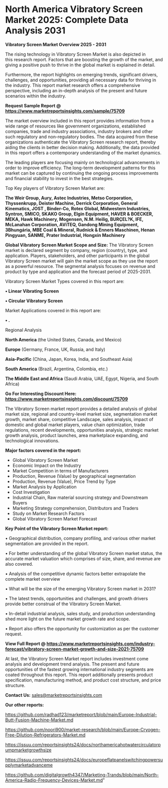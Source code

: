 # North America Vibratory Screen Market 2025: Complete Data Analysis 2031

<Strong> Vibratory Screen Market Overview 2025 - 2031</strong>

The rising technology in Vibratory Screen Market is also depicted in this research report. Factors that are boosting the growth of the market, and giving a positive push to thrive in the global market is explained in detail.

Furthermore, the report highlights on emerging trends, significant drivers, challenges, and opportunities, providing all necessary data for thriving in the industry. This report market research offers a comprehensive perspective, including an in-depth analysis of the present and future scenarios within the industry.

<strong>Request Sample Report @ <a href=https://www.marketreportsinsights.com/sample/75709>https://www.marketreportsinsights.com/sample/75709</a></strong>

The market overview included in this report provides information from a wide range of resources like government organizations, established companies, trade and industry associations, industry brokers and other such regulatory and non-regulatory bodies. The data acquired from these organizations authenticate the Vibratory Screen research report, thereby aiding the clients in better decision making. Additionally, the data provided in this report offers a contemporary understanding of the market dynamics.

The leading players are focusing mainly on technological advancements in order to improve efficiency. The long-term development patterns for this market can be captured by continuing the ongoing process improvements and financial stability to invest in the best strategies.

Top Key players of Vibratory Screen Market are:

<strong>The Weir Group, Aury, Astec Industries, Metso Corporation, Thyssenkrupp, Deister Machine, Derrick Corporation, General Kinematics, JOST , Binder-Co, Rotex Global, Midwestern Industries, Syntron, SMICO, SKAKO Group, Elgin Equipment, HAVER & BOECKER, MEKA, Hawk Machinery, Mogensen, N.M. Heilig, BURÇEL?K, IFE, McLanahan Corporation, AViTEQ, Gandong Mining Equipment, 3Bhungária, MBE Coal & Mineral, Rudnick & Enners Maschinen, Henan Pingyuan, SANME, Prater Industrial, Hongxin Machinery</strong>

<strong><b>Global Vibratory Screen Market Scope and Size:</b></strong>
The Vibratory Screen market is declared segment by company, region (country), type, and application. Players, stakeholders, and other participants in the global Vibratory Screen market will gain the market scope as they use the report as a powerful resource. The segmental analysis focuses on revenue and product by type and application and the forecast period of 2025-2031.

Vibratory Screen Market Types covered in this report are:

<strong>• Linear Vibrating Screen

• Circular Vibratory Screen</strong>

Market Applications covered in this report are:

<strong>• .</strong> 

Regional Analysis

<strong>North America</strong> (the United States, Canada, and Mexico)

<strong>Europe</strong> (Germany, France, UK, Russia, and Italy)

<strong>Asia-Pacific</strong> (China, Japan, Korea, India, and Southeast Asia)

<strong>South America</strong> (Brazil, Argentina, Colombia, etc.)

<strong>The Middle East and Africa</strong> (Saudi Arabia, UAE, Egypt, Nigeria, and South Africa)

<strong>Go For Interesting Discount Here: <a href=https://www.marketreportsinsights.com/discount/75709>https://www.marketreportsinsights.com/discount/75709</a></strong>

The Vibratory Screen market report provides a detailed analysis of global market size, regional and country-level market size, segmentation market growth, market share, competitive Landscape, sales analysis, impact of domestic and global market players, value chain optimization, trade regulations, recent developments, opportunities analysis, strategic market growth analysis, product launches, area marketplace expanding, and technological innovations.

<strong><b>Major factors covered in the report:</b></strong>
<ul>
  <li>Global Vibratory Screen Market </li>
  <li>Economic Impact on the Industry</li>
  <li>Market Competition in terms of Manufacturers</li>
  <li>Production, Revenue (Value) by geographical segmentation</li>
  <li>Production, Revenue (Value), Price Trend by Type</li>
  <li>Market Analysis by Application</li>
  <li>Cost Investigation</li>
  <li>Industrial Chain, Raw material sourcing strategy and Downstream Buyers</li>
  <li>Marketing Strategy comprehension, Distributors and Traders</li>
  <li>Study on Market Research Factors</li>
  <li>Global Vibratory Screen Market Forecast</li>
</ul>

<strong><b>Key Point of the Vibratory Screen Market report:</b></strong>

• Geographical distribution, company profiling, and various other market segmentation are provided in the report.

• For better understanding of the global Vibratory Screen market status, the accurate market valuation which comprises of size, share, and revenue are also covered.

• Analysis of the competitive dynamic factors better extrapolate the complete market overview

• What will be the size of the emerging Vibratory Screen market in 2031?

• The latest trends, opportunities and challenges, and growth drivers provide better construal of the Vibratory Screen Market.

• In-detail industrial analysis, sales study, and production understanding shed more light on the future market growth rate and scope.

• Report also offers the opportunity for customization as per the customer request.

<strong><b>View Full Report @ <a href=https://www.marketreportsinsights.com/industry-forecast/vibratory-screen-market-growth-and-size-2021-75709>https://www.marketreportsinsights.com/industry-forecast/vibratory-screen-market-growth-and-size-2021-75709</a></b></strong>


At last, the Vibratory Screen Market report includes investment come analysis and development trend analysis. The present and future opportunities of the fastest growing international industry segments are coated throughout this report. This report additionally presents product specification, manufacturing method, and product cost structure, and price structure.

<strong>Contact Us:</strong>
sales@marketreportsinsights.com

<strong>Our other reports:</strong>

<a href=https://github.com/radhad123/marketreport/blob/main/Europe-Industrial-Butt-Fusion-Machine-Market.md>https://github.com/radhad123/marketreport/blob/main/Europe-Industrial-Butt-Fusion-Machine-Market.md</a>

<a href=https://github.com/noori900/market-research/blob/main/Europe-Cryogen-Free-Dilution-Refrigerators-Market.md>https://github.com/noori900/market-research/blob/main/Europe-Cryogen-Free-Dilution-Refrigerators-Market.md</a>

<a href=https://issuu.com/reportsinsights24/docs/northamericahotwatercirculatorpumpmarketgrowthsize>https://issuu.com/reportsinsights24/docs/northamericahotwatercirculatorpumpmarketgrowthsize</a>

<a href=https://issuu.com/reportsinsights24/docs/europeflatpanelswitchingpowersupplymarketadvanceme>https://issuu.com/reportsinsights24/docs/europeflatpanelswitchingpowersupplymarketadvanceme</a>

<a href=https://github.com/digitalgrowth4347/Marketing-Trands/blob/main/North-America-Radio-Frequency-Devices-Market.md>https://github.com/digitalgrowth4347/Marketing-Trands/blob/main/North-America-Radio-Frequency-Devices-Market.md</a>"
